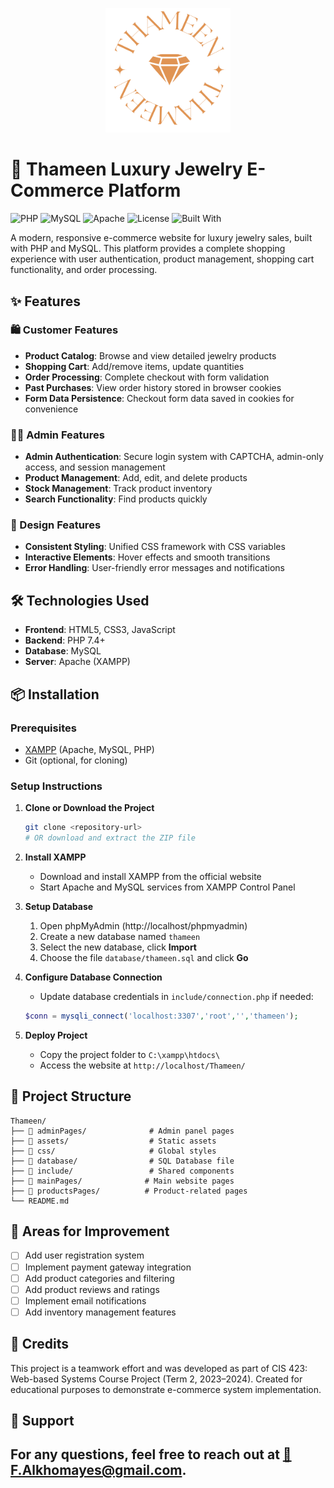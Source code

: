 <p align="center">
  <img src="assets/Thameen-Logo/4.png" alt="Thameen Logo" width="200"/>
</p>

# 🏺 Thameen Luxury Jewelry E-Commerce Platform

![PHP](https://img.shields.io/badge/PHP-7.4%2B-777BB4?logo=php&logoColor=white) ![MySQL](https://img.shields.io/badge/MySQL-Database-4479A1?logo=mysql&logoColor=white) ![Apache](https://img.shields.io/badge/Server-Apache-D22128?logo=apache&logoColor=white) ![License](https://img.shields.io/badge/License-MIT-green) ![Built With](https://img.shields.io/badge/Built%20With-HTML%2C%20CSS%2C%20JS-blue)


A modern, responsive e-commerce website for luxury jewelry sales, built with PHP and MySQL. This platform provides a complete shopping experience with user authentication, product management, shopping cart functionality, and order processing.

## ✨ Features

### 🛍️ Customer Features

- **Product Catalog**: Browse and view detailed jewelry products
- **Shopping Cart**: Add/remove items, update quantities
- **Order Processing**: Complete checkout with form validation
- **Past Purchases**: View order history stored in browser cookies
- **Form Data Persistence**: Checkout form data saved in cookies for convenience

### 👨‍💼 Admin Features

- **Admin Authentication**: Secure login system with CAPTCHA, admin-only access, and session management
- **Product Management**: Add, edit, and delete products
- **Stock Management**: Track product inventory
- **Search Functionality**: Find products quickly

### 🎨 Design Features

- **Consistent Styling**: Unified CSS framework with CSS variables
- **Interactive Elements**: Hover effects and smooth transitions
- **Error Handling**: User-friendly error messages and notifications

## 🛠️ Technologies Used

- **Frontend**: HTML5, CSS3, JavaScript
- **Backend**: PHP 7.4+
- **Database**: MySQL
- **Server**: Apache (XAMPP)

## 📦 Installation

### Prerequisites

- [XAMPP](https://www.apachefriends.org/download.html) (Apache, MySQL, PHP)
- Git (optional, for cloning)

### Setup Instructions

1. **Clone or Download the Project**

   ```bash
   git clone <repository-url>
   # OR download and extract the ZIP file
   ```

2. **Install XAMPP**

   - Download and install XAMPP from the official website
   - Start Apache and MySQL services from XAMPP Control Panel

3. **Setup Database**

   1. Open phpMyAdmin (http://localhost/phpmyadmin)
   2. Create a new database named `thameen`
   3. Select the new database, click **Import**
   4. Choose the file `database/thameen.sql` and click **Go**

4. **Configure Database Connection**

   - Update database credentials in `include/connection.php` if needed:

   ```php
   $conn = mysqli_connect('localhost:3307','root','','thameen');
   ```

5. **Deploy Project**
   - Copy the project folder to `C:\xampp\htdocs\`
   - Access the website at `http://localhost/Thameen/`

## 📁 Project Structure

```
Thameen/
├── 📁 adminPages/              # Admin panel pages
├── 📁 assets/                  # Static assets
├── 📁 css/                     # Global styles
├── 📁 database/                # SQL Database file
├── 📁 include/                 # Shared components
├── 📁 mainPages/              # Main website pages
├── 📁 productsPages/          # Product-related pages
└── README.md
```

## 🔧 Areas for Improvement

- [ ] Add user registration system
- [ ] Implement payment gateway integration
- [ ] Add product categories and filtering
- [ ] Add product reviews and ratings
- [ ] Implement email notifications
- [ ] Add inventory management features

## 🙏 Credits

This project is a teamwork effort and was developed as part of CIS 423: Web-based Systems Course Project (Term 2, 2023–2024). Created for educational purposes to demonstrate e-commerce system implementation.

## 📧 Support

For any questions, feel free to reach out at [📧 F.Alkhomayes@gmail.com](mailto:F.Alkhomayes@gmail.com).
---
